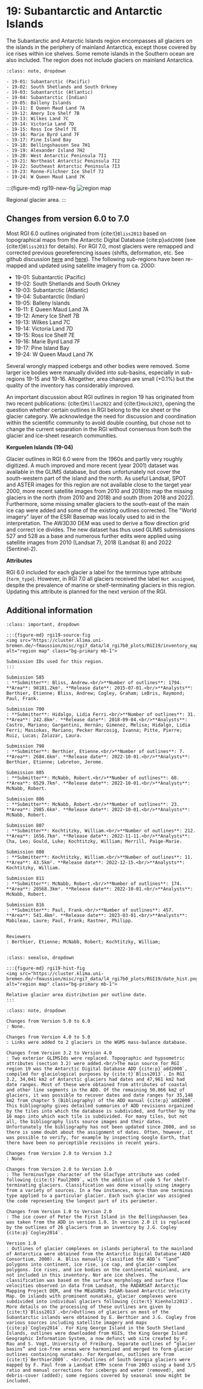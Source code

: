 # 19: Subantarctic and Antarctic Islands

The Subantarctic and Antarctic Islands region encompasses all glaciers on the islands in the periphery of mainland Antarctica, except those covered by ice rises within ice shelves. Some remote islands in the Southern ocean are also included. The region does not include glaciers on mainland Antarctica.

```{admonition} Subregions
:class: note, dropdown

- 19-01: Subantarctic (Pacific)
- 19-02: South Shetlands and South Orkney
- 19-03: Subantarctic (Atlantic)
- 19-04: Subantarctic (Indian)
- 19-05: Balleny Islands
- 19-11: E Queen Maud Land 7A
- 19-12: Amery Ice Shelf 7B
- 19-13: Wilkes Land 7C
- 19-14: Victoria Land 7D
- 19-15: Ross Ice Shelf 7E
- 19-16: Marie Byrd Land 7F
- 19-17: Pine Island Bay
- 19-18: Bellingshausen Sea 7H1
- 19-19: Alexander Island 7H2
- 19-20: West Antarctic Peninsula 7I1
- 19-21: Northeast Antarctic Peninsula 7I2
- 19-22: Southeast Antarctic Peninsula 7I3
- 19-23: Ronne-Filchner Ice Shelf 7J
- 19-24: W Queen Maud Land 7K

```

:::{figure-md} rgi19-new-fig
<img src="https://cluster.klima.uni-bremen.de/~fmaussion/misc/rgi7_data/l4_rgi7b0_plots/RGI19/isrgi6_map.jpeg" alt="region map" class="bg-primary mb-1">

Regional glacier area.
:::

## Changes from version 6.0 to 7.0

Most RGI 6.0 outlines originated from {cite:t}`Bliss2013` based on topographical maps from the Antarctic Digital Database {cite:p}`add2000` (see {cite:t}`Bliss2013` for details). For RGI 7.0, most glaciers were remapped and corrected previous georeferencing issues (shifts, deformation, etc. See github discussion [here](https://github.com/GLIMS-RGI/rgi7_scripts/issues/61) and [here](https://github.com/GLIMS-RGI/rgi7_scripts/issues/64)). The following sub-regions have been re-mapped and updated using satellite imagery from ca. 2000:

- 19-01: Subantarctic (Pacific)
- 19-02: South Shetlands and South Orkney
- 19-03: Subantarctic (Atlantic)
- 19-04: Subantarctic (Indian)
- 19-05: Balleny Islands
- 19-11: E Queen Maud Land 7A
- 19-12: Amery Ice Shelf 7B
- 19-13: Wilkes Land 7C
- 19-14: Victoria Land 7D
- 19-15: Ross Ice Shelf 7E
- 19-16: Marie Byrd Land 7F
- 19-17: Pine Island Bay
- 19-24: W Queen Maud Land 7K

Several wrongly mapped icebergs and other bodies were removed. Some larger ice bodies were manually divided into sub-basins, especially in sub-regions 19-15 and 19-16. Altogether, area changes are small (+0.1%) but the quality of the inventory has considerably improved.

An important discussion about RGI outlines in region 19 has originated from two recent publications: {cite:t}`Millan2022` and {cite:t}`Hock2023`, opening the question whether certain outlines in RGI belong to the ice sheet or the glacier category. We acknowledge the need for discussion and coordination within the scientific community to avoid double counting, but chose not to change the current separation in the RGI without consensus from both the glacier and ice-sheet research communities.

**Kerguelen Islands (19-04)**

Glacier outlines in RGI 6.0 were from the 1960s and partly very roughly digitized. A much improved and more recent (year 2001) dataset was available in the GLIMS database, but does unfortunately not cover the south-western part of the island and the north. As useful Landsat, SPOT and ASTER images for this region are not available close to the target year 2000, more recent satellite images from 2010 and 2018)to map the missing glaciers in the north (from 2010 and 2018) and south (from 2018 and 2022). Furthermore, some missing smaller glaciers to the south-east of the main ice cap were added and some of the existing outlines corrected. The "World imagery" layer of the ESRI Basemap was locally used to aid in the interpretation. The AW3D30 DEM was used to derive a flow direction grid and correct ice divides. The new dataset has thus used GLIMS submissions 527 and 528 as a base and numerous further edits were applied using satellite images from 2010 (Landsat 7), 2018 (Landsat 8) and 2022 (Sentinel-2).

**Attributes**

RGI 6.0 included for each glacier a label for the terminus type attribute (`term_type`). However, in RGI 7.0 all glaciers received the label `Not assigned`, despite the prevalence of marine or shelf-terminating glaciers in this region. Updating this attribute is planned for the next version of the RGI.

## Additional information 

```{admonition} Data sources and analysts
:class: important, dropdown

:::{figure-md} rgi19-source-fig
<img src="https://cluster.klima.uni-bremen.de/~fmaussion/misc/rgi7_data/l4_rgi7b0_plots/RGI19/inventory_map.jpeg" alt="region map" class="bg-primary mb-1">

Submission IDs used for this region.
:::

Submission 585
: **Submitter**: Bliss, Andrew.<br/>**Number of outlines**: 1794. **Area**: 98181.2km². **Release date**: 2015-07-01.<br/>**Analysts**: Berthier, Etienne; Bliss, Andrew; Cogley, Graham; LeBris, Raymond; Paul, Frank.

Submission 700
: **Submitter**: Hidalgo, Lidia Ferri.<br/>**Number of outlines**: 31. **Area**: 242.8km². **Release date**: 2018-09-04.<br/>**Analysts**: Castro, Mariano; Gargantini, Hernán; Gimenez, Melisa; Hidalgo, Lidia Ferri; Masiokas, Mariano; Pecker Marcosig, Ivanna; Pitte, Pierre; Ruiz, Lucas; Zalazar, Laura.

Submission 798
: **Submitter**: Berthier, Etienne.<br/>**Number of outlines**: 7. **Area**: 2684.6km². **Release date**: 2022-10-01.<br/>**Analysts**: Berthier, Etienne; Lebreton, Jerome.

Submission 805
: **Submitter**: McNabb, Robert.<br/>**Number of outlines**: 68. **Area**: 6529.7km². **Release date**: 2022-10-01.<br/>**Analysts**: McNabb, Robert.

Submission 806
: **Submitter**: McNabb, Robert.<br/>**Number of outlines**: 23. **Area**: 2985.6km². **Release date**: 2022-10-01.<br/>**Analysts**: McNabb, Robert.

Submission 807
: **Submitter**: Kochtitzky, William.<br/>**Number of outlines**: 212. **Area**: 1656.7km². **Release date**: 2022-11-11.<br/>**Analysts**: Cha, Leo; Gould, Luke; Kochtitzky, William; Merrill, Paige-Marie.

Submission 808
: **Submitter**: Kochtitzky, William.<br/>**Number of outlines**: 11. **Area**: 43.5km². **Release date**: 2022-12-15.<br/>**Analysts**: Kochtitzky, William.

Submission 811
: **Submitter**: McNabb, Robert.<br/>**Number of outlines**: 174. **Area**: 20568.3km². **Release date**: 2022-10-01.<br/>**Analysts**: McNabb, Robert.

Submission 816
: **Submitter**: Paul, Frank.<br/>**Number of outlines**: 457. **Area**: 541.4km². **Release date**: 2023-03-01.<br/>**Analysts**: Mabileau, Laure; Paul, Frank; Rastner, Philipp.


Reviewers
: Berthier, Etienne; McNabb, Robert; Kochtitzky, William;


```

```{admonition} Outlines date distribution
:class: seealso, dropdown

:::{figure-md} rgi19-hist-fig
<img src="https://cluster.klima.uni-bremen.de/~fmaussion/misc/rgi7_data/l4_rgi7b0_plots/RGI19/date_hist.png" alt="region map" class="bg-primary mb-1">

Relative glacier area distribution per outline date.
:::

```

```{admonition} Version history
:class: note, dropdown

Changes from Version 5.0 to 6.0
: None.

Changes from Version 4.0 to 5.0
: Links were added to 2 glaciers in the WGMS mass-balance database.

Changes from Version 3.2 to Version 4.0
: Two exterior GLIMSIds were replaced. Topographic and hypsometric attributes (section 3.2) were added.<br/>The main source for RGI region 19 was the Antarctic Digital Database ADD {cite:p}`add2000`, compiled for glaciological purposes by {cite:t}`Bliss2013`. In RGI 3.2, 34,041 km2 of Antarctic glaciers had dates and 47,961 km2 had date ranges. Most of these were obtained from attributes of coastal and other line segments in the ADD. Of the remaining 50,866 km2 of glaciers, it was possible to recover dates and date ranges for 35,148 km2 from chapter 5 (Bibliography) of the ADD manual {cite:p}`add2000`. This bibliography gives detailed summaries of ADD revisions organized by the tiles into which the database is subdivided, and further by the 16 maps into which each tile is subdivided. For many tiles, but not all, the bibliography lists source images and their dates. Unfortunately the bibliography has not been updated since 2000, and so there is some doubt about the assignment of dates. Often, however, it was possible to verify, for example by inspecting Google Earth, that there have been no perceptible revisions in recent years.

Changes from Version 2.0 to Version 3.2
: None.

Changes from Version 2.0 to Version 3.0
: The TerminusType character of the GlacType attribute was coded following {cite:t}`Paul2009`, with the addition of code 5 for shelf-terminating glaciers. Classification was done visually using imagery from a variety of sources. In a few instances, more than one terminus type applied to a particular glacier. Each such glacier was assigned the code representing the longest part of its perimeter.

Changes from Version 1.0 to Version 2.0
: The ice cover of Peter the First Island in the Bellingshausen Sea was taken from the ADD in version 1.0. In version 2.0 it is replaced by the outlines of 26 glaciers from an inventory by J.G. Cogley {cite:p}`Cogley2014`.

Version 1.0
: Outlines of glacier complexes on islands peripheral to the mainland of Antarctica were obtained from the Antarctic Digital Database (ADD Consortium, 2000). A. Bliss manually classified the ADD’s “land” polygons into continent, ice rise, ice cap, and glacier-complex polygons. Ice rises, and ice bodies on the continental mainland, are not included in this inventory. Nor are ice shelves. The classification was based on the surface morphology and surface flow velocities observed in data from Landsat, the RADARSAT Antarctic Mapping Project DEM, and the MEaSUREs InSAR-based Antarctic Velocity Map. On islands with prominent nunataks, glacier complexes were subdivided into individual glaciers following {cite:t}`Kienholz2013`. More details on the processing of these outlines are given by {cite:t}`Bliss2013`.<br/>Outlines of glaciers on most of the Subantarctic islands were obtained by E. Berthier and J.G. Cogley from various sources including satellite imagery and maps {cite:p}`Cogley2014`. For King George Island in the South Shetland Islands, outlines were downloaded from KGIS, the King George Island Geographic Information System, a now defunct web site created by F. Rau and S. Vogt, University of Freiburg. Separate outlines of “glacier basins” and ice-free areas were harmonized and merged to form glacier outlines containing nunataks. For Kerguelen, outlines are from {cite:t}`Berthier2009`. <br/>Outlines of South Georgia glaciers were mapped by F. Paul from a Landsat ETM+ scene from 2003 using a band 3/5 ratio and manual corrections for icebergs and water (removed), and debris-cover (added); some regions covered by seasonal snow might be included.

```
